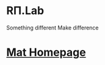 # RΠ.Lab
Something different    Make difference

# [Mat Homepage](https://sites.google.com/view/imatao/home)
